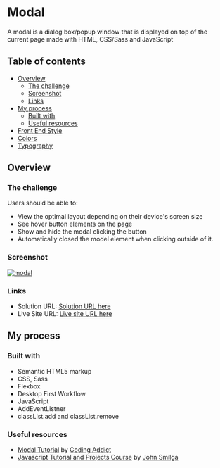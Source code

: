 # Modal

A modal is a dialog box/popup window that is displayed on top of the current page made with HTML, CSS/Sass and JavaScript

## Table of contents

- [Overview](#overview)
  - [The challenge](#the-challenge)
  - [Screenshot](#screenshot)
  - [Links](#links)
- [My process](#my-process)
  - [Built with](#built-with)
  - [Useful resources](#useful-resources)
- [Front End Style](#front-end-style-guide)
- [Colors](#colors)
- [Typography](#typography)

## Overview

### The challenge

Users should be able to:

- View the optimal layout depending on their device's screen size
- See hover button elements on the page
- Show and hide the modal clicking the button
- Automatically closed the model element when clicking outside of it.

### Screenshot

[![modal](https://user-images.githubusercontent.com/20262557/186148145-058f9d0c-2897-404b-b830-7506e382f522.JPG)](https://joemar-ceneza.github.io/modal//)

### Links

- Solution URL: [Solution URL here](https://github.com/joemar-ceneza/modal)
- Live Site URL: [Live site URL here](https://joemar-ceneza.github.io/modal/)

## My process

### Built with

- Semantic HTML5 markup
- CSS, Sass
- Flexbox
- Desktop First Workflow
- JavaScript
- AddEventListner
- classList.add and classList.remove

### Useful resources

- [Modal Tutorial](https://www.youtube.com/watch?v=c5SIG7Ie0dM&t=421s) by [Coding Addict](https://www.youtube.com/channel/UCMZFwxv5l-XtKi693qMJptA)
- [Javascript Tutorial and Projects Course](https://www.udemy.com/course/javascript-tutorial-for-beginners-w/) by [John Smilga](https://www.johnsmilga.com/)
